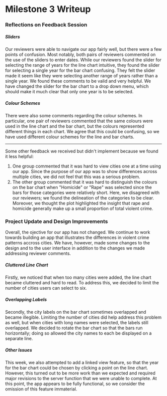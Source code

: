 Milestone 3 Writeup
================

### Reflections on Feedback Session

##### Sliders

Our reviewers were able to navigate our app fairly well, but there were a few points of confusion. Most notably, both pairs of reviewers commented on the use of the sliders to enter dates. While our reviewers found the slider for selecting the range of years for the line chart intuitive, they found the slider for selecting a single year for the bar chart confusing. They felt the slider made it seem like they were selecting another range of years rather than a single year. We found these comments to be valid and very helpful. We have changed the slider for the bar chart to a drop down menu, which should make it much clear that only one year is to be selected.

##### Colour Schemes

There were also some comments regarding the colour schemes. In particular, one pair of reviewers commented that the same colours were used in the line chart and the bar chart, but the colours represented different things in each chart. We agree that this could be confusing, so we have used different colour schemes for the line and bar charts.

------------------------------------------------------------------------

Some other feedback we received but didn't implement because we found it less helpful:

1.  One group commented that it was hard to view cities one at a time using our app. Since the purpose of our app was to show differences across multiple cities, we did not feel that this was a serious problem.
2.  The other group commented that it was hard to distinguish the colours on the bar chart when "Homicide" or "Rape" was selected since the bars for those categories were relatively short. Here, we disagreed with our reviewers; we found the delineation of the categories to be clear. Moreover, we thought the plot highlighted the insight that rape and homicide generally make up a small proportion of total violent crime.

### Project Update and Design Improvements

Overall, the ojective for our app has not changed. We continue to work towards building an app that illustrates the differences in violent crime patterns accross cities. We have, however, made some changes to the design and to the user interface in addition to the changes we made addressing reviewer comments.

##### Cluttered Line Chart

Firstly, we noticed that when too many cities were added, the line chart became cluttered and hard to read. To address this, we decided to limit the number of cities users can select to six.

##### Overlapping Labels

Secondly, the city labels on the bar chart sometimes overlapped and became illegible. Limiting the number of cities did help address this problem as well, but when cities with long names were selected, the labels still overlapped. We decided to rotate the bar chart so that the bars run horizontally; doing so allowed the city names to each be displayed on a separate line.

##### Other Issues

This week, we also attempted to add a linked view feature, so that the year for the bar chart could be chosen by clicking a point on the line chart. However, this turned out to be more work than we expected and required major revisions to the server function that we were unable to complete. At this point, the app appears to be fully functional, so we consider the omission of this feature immaterial.
